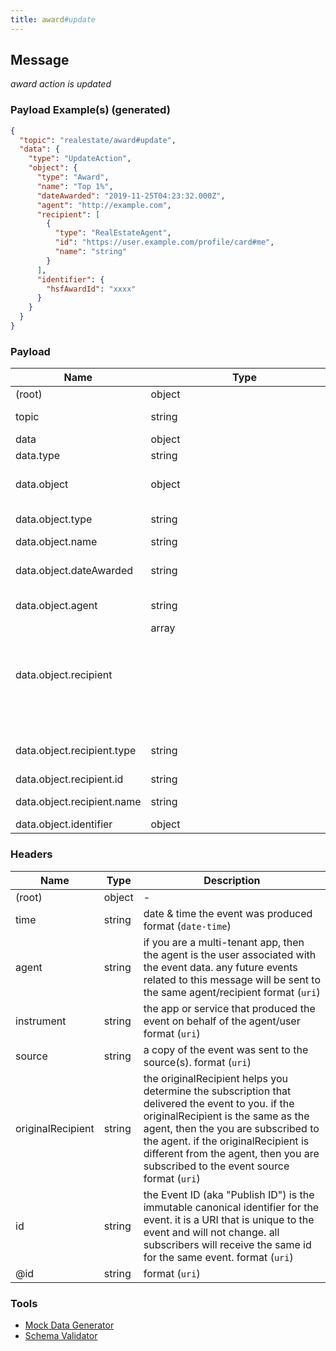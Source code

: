 ```yaml
---
title: award#update
---
```

## Message

*award action is updated*

### Payload Example(s) (generated)

```json
{
  "topic": "realestate/award#update",
  "data": {
    "type": "UpdateAction",
    "object": {
      "type": "Award",
      "name": "Top 1%",
      "dateAwarded": "2019-11-25T04:23:32.000Z",
      "agent": "http://example.com",
      "recipient": [
        {
          "type": "RealEstateAgent",
          "id": "https://user.example.com/profile/card#me",
          "name": "string"
        }
      ],
      "identifier": {
        "hsfAwardId": "xxxx"
      }
    }
  }
}
```



### Payload

| Name | Type | Description |
|---|---|---|
| (root) | object | - |
| topic | string | const (`"realestate/award#update"`)  |
| data | object | - |
| data.type | string | const (`"UpdateAction"`)  |
| data.object | object | An honor bestowed on one or mote _recipients_ by the message _agent_ |
| data.object.type | string | allowed (`"Award"`) "AwardAction" |
| data.object.name | string | name of the award |
| data.object.dateAwarded | string | date the award was presented or announced. format (`date-time`) |
| data.object.agent | string | the agent that presented the award format (`uri`) |
| data.object.recipient | array<object> | recipients of the award |
| data.object.recipient.type | string | allowed (`"RealEstateAgent"`, `"RealEstateOffice"`, `"RealEstateOrganization"`)  |
| data.object.recipient.id | string |  format (`uri`) |
| data.object.recipient.name | string | the name of the award recipient |
| data.object.identifier | object |  1 properties |

### Headers

| Name | Type | Description |
|---|---|---|
| (root) | object | - |
| time | string | date & time the event was produced format (`date-time`) |
| agent | string | if you are a multi-tenant app, then the agent is the user associated with the event data. any future events related to this message will be sent to the same agent/recipient format (`uri`) |
| instrument | string | the app or service that produced the event on behalf of the agent/user format (`uri`) |
| source | string | a copy of the event was sent to the source(s). format (`uri`) |
| originalRecipient | string | the originalRecipient helps you determine the subscription that delivered the event to you. if the originalRecipient is the same as the agent, then the you are subscribed to the agent. if the originalRecipient is different from the agent, then you are subscribed to the event source format (`uri`) |
| id | string | the Event ID (aka "Publish ID") is the immutable canonical identifier for the event. it is a URI that is unique to the event and will not change. all subscribers will receive the same id for the same event. format (`uri`) |
| @id | string |  format (`uri`) |

### Tools

* [Mock Data Generator](/tools/mock-data-generator)
* [Schema Validator](/tools/validate)


